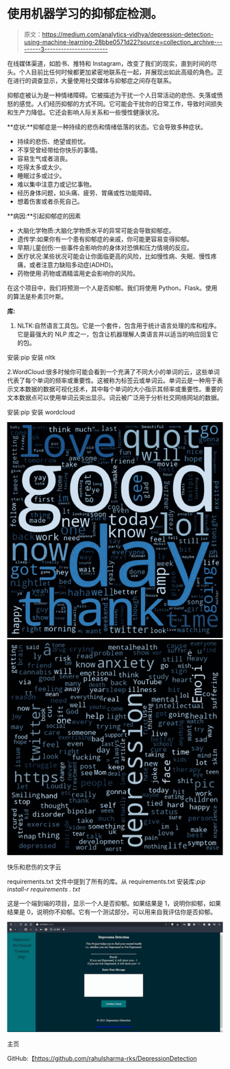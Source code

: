 # 使用机器学习的抑郁症检测。

> 原文：<https://medium.com/analytics-vidhya/depression-detection-using-machine-learning-28bbe0571d22?source=collection_archive---------3----------------------->

在线媒体渠道，如脸书、推特和 Instagram，改变了我们的现实，直到时间的尽头。个人目前比任何时候都更加紧密地联系在一起，并展现出如此高级的角色。正在进行的调查显示，大量使用社交媒体与抑郁症之间存在联系。

抑郁症被认为是一种情绪障碍。它被描述为干扰一个人日常活动的悲伤、失落或愤怒的感觉。人们经历抑郁的方式不同。它可能会干扰你的日常工作，导致时间损失和生产力降低。它还会影响人际关系和一些慢性健康状况。

**症状:**抑郁症是一种持续的悲伤和情绪低落的状态。它会导致多种症状。

*   持续的悲伤、绝望或担忧。
*   不享受曾经带给你快乐的事情。
*   容易生气或者沮丧。
*   吃得太多或太少。
*   睡眠过多或过少。
*   难以集中注意力或记忆事物。
*   经历身体问题，如头痛、疲劳、胃痛或性功能障碍。
*   想着伤害或者杀死自己。

**病因:**引起抑郁症的因素

*   大脑化学物质:大脑化学物质水平的异常可能会导致抑郁症。
*   遗传学:如果你有一个患有抑郁症的亲戚，你可能更容易变得抑郁。
*   早期儿童创伤:一些事件会影响你的身体对恐惧和压力情境的反应。
*   医疗状况:某些状况可能会让你面临更高的风险，比如慢性病、失眠、慢性疼痛，或者注意力缺陷多动症(ADHD)。
*   药物使用:药物或酒精滥用史会影响你的风险。

在这个项目中，我们将预测一个人是否抑郁。我们将使用 Python，Flask。使用的算法是朴素贝叶斯。

**库:**

1.  NLTK:自然语言工具包。它是一个套件，包含用于统计语言处理的库和程序。它是最强大的 NLP 库之一，包含让机器理解人类语言并以适当的响应回复它的包。

安装:pip 安装 nltk

2.WordCloud:很多时候你可能会看到一个充满了不同大小的单词的云，这些单词代表了每个单词的频率或重要性。这被称为标签云或单词云。单词云是一种用于表示文本数据的数据可视化技术，其中每个单词的大小指示其频率或重要性。重要的文本数据点可以使用单词云突出显示。词云被广泛用于分析社交网络网站的数据。

安装:pip 安装 wordcloud

![](img/447fbba8b4e78e12c77ddfdbd215f515.png)![](img/e9c2d07d9bd46111ba3f808cef5987ba.png)

快乐和悲伤的文字云

requirements.txt 文件中提到了所有的库。从 requirements.txt 安装库:*pip install-r requirements . txt*

这是一个端到端的项目，显示一个人是否抑郁。如果结果是 1，说明你抑郁，如果结果是 0，说明你不抑郁。它有一个测试部分，可以用来自我评估你是否抑郁。

![](img/0cc961a1f2687a655ff9bd0fc1ea5d82.png)

主页

GitHub:【https://github.com/rahulsharma-rks/DepressionDetection 